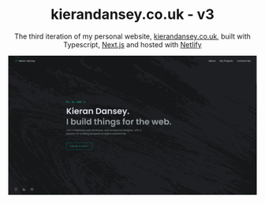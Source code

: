 <h1 align="center">
  kierandansey.co.uk - v3
</h1>
<p align="center">
  The third iteration of my personal website, <a href="https://kierandansey.co.uk" target="_blank">kierandansey.co.uk</a>, built with Typescript, <a href="https://nextjs.org/" target="_blank">Next.js</a> and hosted with <a href="https://www.netlify.com/" target="_blank">Netlify</a>
</p>

![demo](https://raw.githubusercontent.com/kdan80/v1/master/src/images/demo.webp)
